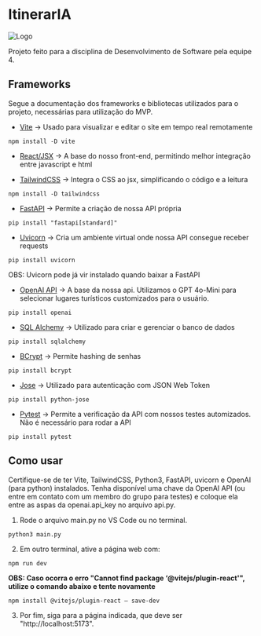 # ItinerarIA
![Logo](https://i.imgur.com/2TeXYsO.png)

Projeto feito para a disciplina de Desenvolvimento de Software pela equipe 4.

## Frameworks

Segue a documentação dos frameworks e bibliotecas utilizados para o projeto, necessárias para utilização do MVP.

- [Vite](https://vite.dev/guide/) -> Usado para visualizar e editar o site em tempo real remotamente
```
npm install -D vite
```
- [React/JSX](https://react.dev/reference/react) -> A base do nosso front-end, permitindo melhor integração entre javascript e html

- [TailwindCSS](https://tailwindcss.com/docs/installation) -> Integra o CSS ao jsx, simplificando o código e a leitura
```
npm install -D tailwindcss
```
- [FastAPI](https://fastapi.tiangolo.com/reference/) -> Permite a criação de nossa API própria
```
pip install "fastapi[standard]"
```
- [Uvicorn](https://www.uvicorn.org/) -> Cria um ambiente virtual onde nossa API consegue receber requests
```
pip install uvicorn
```
OBS: Uvicorn pode já vir instalado quando baixar a FastAPI
- [OpenAI API](https://platform.openai.com/docs/overview) -> A base da nossa api. Utilizamos o GPT 4o-Mini para selecionar lugares turísticos customizados para o usuário.
```
pip install openai
```
- [SQL Alchemy](https://docs.sqlalchemy.org/en/20/) -> Utilizado para criar e gerenciar o banco de dados
```
pip install sqlalchemy
```
- [BCrypt](https://pypi.org/project/bcrypt/) -> Permite hashing de senhas
```
pip install bcrypt
```
- [Jose](https://python-jose.readthedocs.io/en/latest/) -> Utilizado para autenticação com JSON Web Token
```
pip install python-jose
```
- [Pytest](https://docs.pytest.org/en/stable/) -> Permite a verificação da API com nossos testes automizados. Não é necessário para rodar a API
```
pip install pytest
```

## Como usar

Certifique-se de ter Vite, TailwindCSS, Python3, FastAPI, uvicorn e OpenAI (para python) instalados.
Tenha disponível uma chave da OpenAI API (ou entre em contato com um membro do grupo para testes) e coloque ela entre as aspas da openai.api_key no arquivo api.py.

1. Rode o arquivo main.py no VS Code ou no terminal.

```
python3 main.py
```

2. Em outro terminal, ative a página web com:

```
npm run dev
```

**OBS: Caso ocorra o erro "Cannot find package ‘@vitejs/plugin-react'", utilize o comando abaixo e tente novamente**

```
npm install @vitejs/plugin-react — save-dev
```

3. Por fim, siga para a página indicada, que deve ser "http://localhost:5173".
